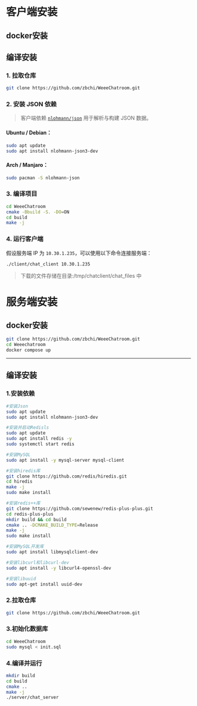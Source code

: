 # 客户端安装
## docker安装
<!-- 
> docker run 最后的参数是服务端的Ip地址。
如用容器启动并传文件:  
1.把文件托进/tmp/chatclient中。
2.使用/tmp/chatclient为父目录传输文件，如:/tmp/chatclient/文件名

```bash
docker pull zbchi/chatroomcli
docker run -it -v /tmp/chatclient:/tmp/chatclient zbchi/chatroomcli 10.30.1.235
```

------ -->

## 编译安装

###  1. 拉取仓库

```bash
git clone https://github.com/zbchi/WeeeChatroom.git
```

### 2. 安装 JSON 依赖

> 客户端依赖 [`nlohmann/json`](https://github.com/nlohmann/json) 用于解析与构建 JSON 数据。

####  Ubuntu / Debian：

```bash
sudo apt update
sudo apt install nlohmann-json3-dev
```

#### Arch / Manjaro：

```bash
sudo pacman -S nlohmann-json
```

###  3. 编译项目

```bash
cd WeeeChatroom
cmake -Bbuild -S. -DO=ON
cd build
make -j
```

###  4. 运行客户端

假设服务端 IP 为 `10.30.1.235`，可以使用以下命令连接服务端：

```bash
./client/chat_client 10.30.1.235
```

> 下载的文件存储在目录:/tmp/chatclient/chat_files 中


# 服务端安装

## docker安装

```bash
git clone https://github.com/zbchi/WeeeChatroom.git
cd Weeechatroom
docker compose up
```

------

## 编译安装

### 1.安装依赖

```bash
#安装Json
sudo apt update
sudo apt install nlohmann-json3-dev

#安装并启动Redisls
sudo apt update
sudo apt install redis -y
sudo systemctl start redis

#安装MySQL
sudo apt install -y mysql-server mysql-client

#安装hiredis库
git clone https://github.com/redis/hiredis.git
cd hiredis
make -j
sudo make install

#安装redis++库
git clone https://github.com/sewenew/redis-plus-plus.git
cd redis-plus-plus
mkdir build && cd build
cmake .. -DCMAKE_BUILD_TYPE=Release
make -j
sudo make install

#安装MySQL开发库
sudo apt install libmysqlclient-dev

#安装libcurl和libcurl-dev
sudo apt install -y libcurl4-openssl-dev

#安装libuuid
sudo apt-get install uuid-dev

```

### 2.拉取仓库

``` bash
git clone https://github.com/zbchi/WeeeChatroom.git
```

### 3.初始化数据库

```bash
cd WeeeChatroom
sudo mysql < init.sql
```

### 4.编译并运行

``` bash
mkdir build 
cd build 
cmake ..
make -j
./server/chat_server
```
